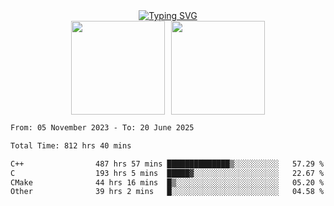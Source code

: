 <!--START_SECTION:console-->
<div align="center">
  <a href="https://git.io/typing-svg">
    <img src="https://readme-typing-svg.demolab.com/?lines=Hello+There+!;Happy+Coding+!&size=28&color=0F62FE&center=true&font=Fira+Code" alt="Typing SVG" />
  </a>
</div>
<!--END_SECTION:console-->

<div align="center" style="display: flex; justify-content: center; gap: 10px; flex-wrap: wrap;">
  <img 
    src="https://github-readme-stats.vercel.app/api?username=gotorion&hide_title=true&hide_border=true&show_icons=true&line_height=21&text_color=000&icon_color=000&bg_color=0,ea6161,ffc64d,fffc4d,52fa5a&theme=graywhite" 
    height="150"
  />
  <img 
    src="https://github-readme-stats.vercel.app/api/top-langs/?username=gotorion&hide_title=true&hide_border=true&layout=compact&langs_count=6&text_color=000&icon_color=fff&bg_color=0,52fa5a,4dfcff,c64dff&theme=graywhite" 
    height="150"
  />
</div>
<!--START_SECTION:waka-->

```txt
From: 05 November 2023 - To: 20 June 2025

Total Time: 812 hrs 40 mins

C++                487 hrs 57 mins ██████████████▒░░░░░░░░░░   57.29 %
C                  193 hrs 5 mins  █████▓░░░░░░░░░░░░░░░░░░░   22.67 %
CMake              44 hrs 16 mins  █▒░░░░░░░░░░░░░░░░░░░░░░░   05.20 %
Other              39 hrs 2 mins   █░░░░░░░░░░░░░░░░░░░░░░░░   04.58 %
```

<!--END_SECTION:waka-->
